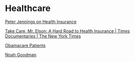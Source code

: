 # Healthcare


[Peter Jennings on Health Insurance](http://www.snagfilms.com/films/title/peter_jennings_reporting_breakdown_americas_health_insurance_crisis)

[Take Care, Mr. Elson: A Hard Road to Health Insurance | Times Documentaries | The New York Times](https://www.youtube.com/watch?v=FG-9Qa15ybQ)

[Obamacare Patients](http://money.cnn.com/2016/03/30/news/economy/obamacare-patients-blue-cross-blue-shield/index.html)


[Noah Goodman](https://cs.brown.edu/video/205/)
